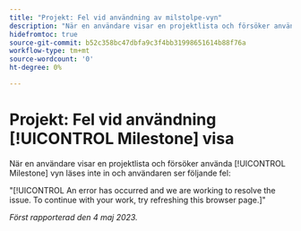 ```yaml
---
title: "Projekt: Fel vid användning av milstolpe-vyn"
description: "När en användare visar en projektlista och försöker använda vyn Milstolpe, läses vyn inte in och användaren ser ett fel."
hidefromtoc: true
source-git-commit: b52c358bc47dbfa9c3f4bb31998651614b88f76a
workflow-type: tm+mt
source-wordcount: '0'
ht-degree: 0%

---
```



# Projekt: Fel vid användning [!UICONTROL Milestone] visa

När en användare visar en projektlista och försöker använda [!UICONTROL Milestone] vyn läses inte in och användaren ser följande fel:

&quot;[!UICONTROL An error has occurred and we are working to resolve the issue. To continue with your work, try refreshing this browser page.]&quot;

_Först rapporterad den 4 maj 2023._

